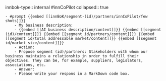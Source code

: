 innbok-type:: internal
#innCoPilot
collapsed:: true

	- #prompt {{embed [[innBoK/segment-(id)/partners/innCoPilot/few shots]]}}
		- My business description:
		- {{embed [[AI business description/content]]}} {{embed [[segment (id)/content]]}} {{embed [[segment id/partners/content]]}} {{embed [[segment id/total addressable market/content]]}} {{embed [[segment id/market size/content]]}}
		- Action:
		- Propose segment (id)/partners: Stakeholders with whom our business maintains a relationship in order to fulfill their objectives. They can be, for example, suppliers, legislators, associations, etc.
		- Answer:
		- Please write your respons in a MarkDown code box.